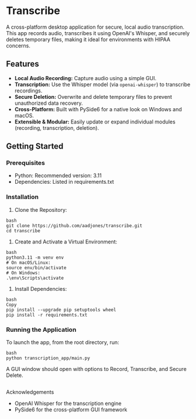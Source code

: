 # Transcribe

A cross-platform desktop application for secure, local audio transcription. This app records audio, transcribes it using OpenAI's Whisper, and securely deletes temporary files, making it ideal for environments with HIPAA concerns.

## Features

- **Local Audio Recording:** Capture audio using a simple GUI.
- **Transcription:** Use the Whisper model (via `openai-whisper`) to transcribe recordings.
- **Secure Deletion:** Overwrite and delete temporary files to prevent unauthorized data recovery.
- **Cross-Platform:** Built with PySide6 for a native look on Windows and macOS.
- **Extensible & Modular:** Easily update or expand individual modules (recording, transcription, deletion).


## Getting Started

### Prerequisites
- Python: Recommended version: 3.11
- Dependencies: Listed in requirements.txt

### Installation
1. Clone the Repository:
```
bash
git clone https://github.com/aadjones/transcribe.git
cd transcribe
```
1. Create and Activate a Virtual Environment:

```
bash
python3.11 -m venv env
# On macOS/Linux:
source env/bin/activate
# On Windows:
.\env\Scripts\activate
```
1. Install Dependencies:
```
bash
Copy
pip install --upgrade pip setuptools wheel
pip install -r requirements.txt
```
### Running the Application
To launch the app, from the root directory, run:

```
bash
python transcription_app/main.py
```
A GUI window should open with options to Record, Transcribe, and Secure Delete.

##
Acknowledgements
- OpenAI Whisper for the transcription engine
- PySide6 for the cross-platform GUI framework